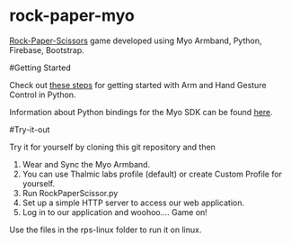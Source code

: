 # rock-paper-myo

[Rock-Paper-Scissors](https://en.wikipedia.org/wiki/Rock-paper-scissors) game developed using Myo Armband, Python, Firebase, Bootstrap.

#Getting Started

Check out [these steps](http://www.instructables.com/id/Myo-Armband-now-with-Python/) for getting started with Arm and Hand Gesture Control in Python.

Information about Python bindings for the Myo SDK can be found [here](https://github.com/NiklasRosenstein/myo-python).

#Try-it-out

Try it for yourself by cloning this git repository and then 

1. Wear and Sync the Myo Armband.
2. You can use Thalmic labs profile (default) or create Custom Profile for yourself.
2. Run RockPaperScissor.py
4. Set up a simple HTTP server to access our web application.
3. Log in to our application and woohoo.... Game on!

Use the files in the rps-linux folder to run it on linux.
